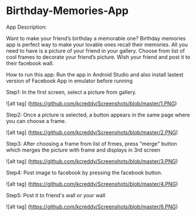 # Birthday-Memories-App

App Description: 

Want to make your friend’s birthday a memorable one? 
Birthday memories app is perfect way to make your lovable ones recall their memories. 
All you need to have is a picture of your friend in your gallery. 
Choose from list of cool frames to decorate your friend’s picture. 
Wish your friend and post it to their facebook wall. 

How to run this app: Run the app in Android Studio and also install lastest version of Facebook App in emulator before running

Step1: In the first screen, select a picture from gallery.

![alt tag] (https://github.com/kcreddy/Screenshots/blob/master/1.PNG)

Step2: Once a picture is selected, a button appears in the same page where you can choose a frame.

![alt tag] (https://github.com/kcreddy/Screenshots/blob/master/2.PNG)

Step3: After choosing a frame from list of frmes, press "merge" button which merges the picture with frame and displays in 3rd screen

![alt tag] (https://github.com/kcreddy/Screenshots/blob/master/3.PNG)

Step4: Post image to facebook by pressing the facebook button.

![alt tag] (https://github.com/kcreddy/Screenshots/blob/master/4.PNG)

Step5: Post it to friend's wall or your wall

![alt tag] (https://github.com/kcreddy/Screenshots/blob/master/6.PNG)

